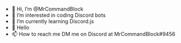 - 👋 Hi, I’m @MrCommandBlock
- 👀 I’m interested in coding Discord bots
- 🌱 I’m currently learning Discord.js
- 💞️ Hello
- 📫 How to reach me DM me on Discord at MrCommandBlock#9456

<!---
MrCommandBlock/MrCommandBlock is a ✨ special ✨ repository because its `README.md` (this file) appears on your GitHub profile.
You can click the Preview link to take a look at your changes.
--->
